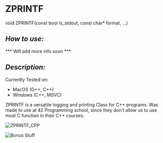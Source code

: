 # **ZPRINTF**

void ZPRINTF(const bool is_stdout, const char* format, ...)

## *How to use:*

*** Will add more info soon ***

## *Description:*

Currently Tested on:
- MacOS (G++, C++)
- Windows (C++, MSVC)

ZPRINTF is a versatile logging and printing Class for C++ programs. Was made to use at 42 Programming school, since they don't allow us to use most C function in their C++ courses.

![ZPRINTF_CPP](https://i.imgur.com/0ALxfSz.png)

![Bonus Stuff](https://i.imgur.com/7MLBFfE.png)

